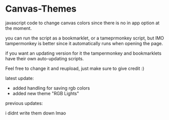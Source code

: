 # Canvas-Themes
javascript code to change canvas colors since there is no in app option at the moment.

you can run the script as a bookmarklet, or a tameprmonkey script, but IMO tampermonkey is better since it automatically runs when opening the page.

if you want an updating version for it the tampermonkey and bookmarklets have their own auto-updating scripts.

Feel free to change it and reupload, just make sure to give credit :)

latest update:
- added handling for saving rgb colors
- added new theme "RGB Lights"

previous updates:

i didnt write them down lmao
